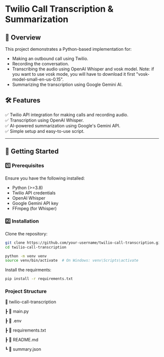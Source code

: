 # Twilio Call Transcription & Summarization

## 📌 Overview
This project demonstrates a Python-based implementation for:
- Making an outbound call using Twilio.
- Recording the conversation.
- Transcribing the audio using OpenAI Whisper and vosk model.  Note: if you want to use vosk mode, you will have to download it first "vosk-model-small-en-us-0.15".
- Summarizing the transcription using Google Gemini AI.

## 🛠 Features
✅ Twilio API integration for making calls and recording audio.  
✅ Transcription using OpenAI Whisper.  
✅ AI-powered summarization using Google's Gemini API.  
✅ Simple setup and easy-to-use script.  

---

## 🚀 Getting Started

### 1️⃣ Prerequisites
Ensure you have the following installed:
- Python (>=3.8)
- Twilio API credentials
- OpenAI Whisper
- Google Gemini API key
- FFmpeg (for Whisper)

### 2️⃣ Installation

Clone the repository:

```sh
git clone https://github.com/your-username/twilio-call-transcription.git
cd twilio-call-transcription

python -m venv venv
source venv/bin/activate  # On Windows: venv\Scripts\activate
```

Install the requirments:

```sh
pip install -r requirements.txt
```

### Project Structure
📁 twilio-call-transcription

 ┣ 📜 main.py
 
 ┣ 📜 .env
 
 ┣ 📜 requirements.txt
 
 ┣ 📜 README.md
 
 ┗ 📜 summary.json
